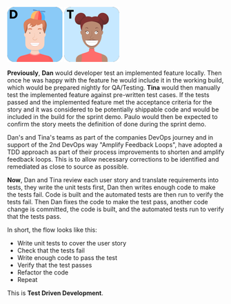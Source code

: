 ![Dan](../../assets/yellow-belt-devops-dojo/test-driven-development/dan.png) ![Tina](../../assets/yellow-belt-devops-dojo/test-driven-development/tina.png) 

**Previously**, **Dan** would developer test an implemented feature locally. Then once he was happy with the feature he would include it in the working build, which would be prepared nightly for QA/Testing. **Tina** would then manually test the implemented feature against pre-written test cases. If the tests passed and the implemented feature met the acceptance criteria for the story and it was considered to be potentially shippable code and would be included in the build for the sprint demo. Paulo would then be expected to confirm the story meets the definition of done during the sprint demo.

Dan's and Tina's teams as part of the companies DevOps journey and in support of the 2nd DevOps way "Amplify Feedback Loops", have adopted a TDD approach as part of their process improvements to shorten and amplify feedback loops. This is to allow necessary corrections to be identified and remediated as close to source as possible.

**Now**, Dan and Tina review each user story and translate requirements into tests, they write the unit tests first, Dan then writes enough code to make the tests fail. Code is built and the automated tests are then run to verify the tests fail. Then Dan fixes the code to make the test pass, another code change is committed, the code is built, and the automated tests run to verify that the tests pass.

In short, the flow looks like this:
* Write unit tests to cover the user story
* Check that the tests fail
* Write enough code to pass the test
* Verify that the test passes
* Refactor the code
* Repeat

This is **Test Driven Development**. 
